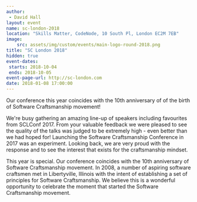```yaml
---
author: 
 - David Hall
layout: event
name: sc-london-2018
location: "Skills Matter, CodeNode, 10 South Pl, London EC2M 7EB"
image:
    src: assets/img/custom/events/main-logo-round-2018.png
title: "SC London 2018"
hidden: true
event-dates: 
 starts: 2018-10-04
 ends: 2018-10-05
event-page-url: http://sc-london.com
date: 2018-01-08 17:00:00
---
```


Our conference this year coincides with the 10th anniversary of of the birth of Software Craftsmanship movement!

We're busy gathering an amazing line-up of speakers including favourites from SCLConf 2017. From your valuable feedback we were pleased to see the quality of the talks was judged to be extremely high - even better than we had hoped for! Launching the Software Craftsmanship Conference in 2017 was an experiment. Looking back, we are very proud with the response and to see the interest that exists for the craftsmanship mindset.

This year is special. Our conference coincides with the 10th anniversary of Software Craftsmanship movement. In 2008, a number of aspiring software craftsmen met in Libertyville, Illinois with the intent of establishing a set of principles for Software Craftsmanship. We believe this is a wonderful opportunity to celebrate the moment that started the Software Craftsmanship movement.